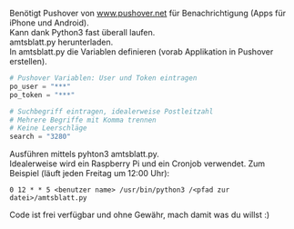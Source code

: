Benötigt Pushover von www.pushover.net für Benachrichtigung (Apps für iPhone und Android).<br />
Kann dank Python3 fast überall laufen.<br />
amtsblatt.py herunterladen.<br />
In amtsblatt.py die Variablen definieren (vorab Applikation in Pushover erstellen).<br />
```python
# Pushover Variablen: User und Token eintragen
po_user = "***"
po_token = "***"

# Suchbegriff eintragen, idealerweise Postleitzahl
# Mehrere Begriffe mit Komma trennen
# Keine Leerschläge
search = "3280"
```
Ausführen mittels pyhton3 amtsblatt.py.<br />
Idealerweise wird ein Raspberry Pi und ein Cronjob verwendet. Zum Beispiel (läuft jeden Freitag um 12:00 Uhr):<br />
```console
0 12 * * 5 <benutzer name> /usr/bin/python3 /<pfad zur datei>/amtsblatt.py
```
Code ist frei verfügbar und ohne Gewähr, mach damit was du willst :)
